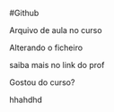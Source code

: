 #Github

Arquivo de aula no curso

Alterando o ficheiro

saiba mais no link do prof

Gostou do curso?


hhahdhd
